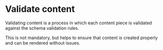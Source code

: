 # Validate content

Validating content is a process in which each content piece is validated against
the schema validation rules.

This is not mandatory, but helps to ensure that content is created properly and
can be rendered without issues.
